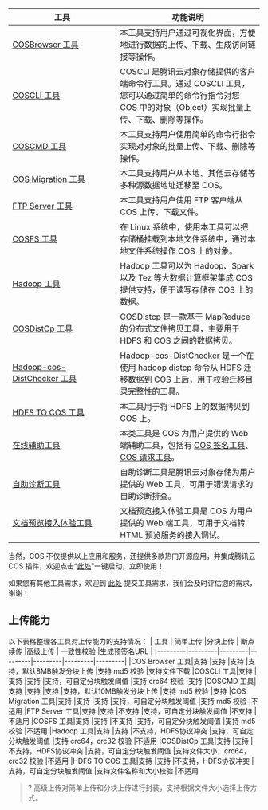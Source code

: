 <style>
table th:nth-of-type(1) {
width:200px;	
}
/* table th:nth-of-type(3) {
width: 200px;	
} */
</style>


| 工具 | 功能说明 |
|---------|---------|
| [COSBrowser 工具](https://cloud.tencent.com/document/product/436/11366) | 本工具支持用户通过可视化界面，方便地进行数据的上传、下载、生成访问链接等操作。 |
|   [COSCLI 工具](https://cloud.tencent.com/document/product/436/63143)    |   COSCLI 是腾讯云对象存储提供的客户端命令行工具。通过 COSCLI 工具，您可以通过简单的命令行指令对您 COS 中的对象（Object）实现批量上传、下载、删除等操作。    |
| [COSCMD 工具](/doc/product/436/10976) | 本工具支持用户使用简单的命令行指令实现对对象的批量上传、下载、删除等操作。|
| [COS Migration 工具](/document/product/436/15392)| 本工具支持用户从本地、其他云存储等多种源数据地址迁移至 COS。|
|[FTP Server 工具](/doc/product/436/7214)|本工具支持用户使用 FTP 客户端从 COS 上传、下载文件。|
|[COSFS 工具](/doc/product/436/6883)| 在 Linux 系统中，使用本工具可以把存储桶挂载到本地文件系统中，通过本地文件系统操作 COS 上的对象。|
|[Hadoop 工具](/doc/product/436/6884)|Hadoop 工具可以为 Hadoop、Spark 以及 Tez 等大数据计算框架集成 COS 提供支持，便于读写存储在 COS 上的数据。|
| [COSDistCp 工具](https://cloud.tencent.com/document/product/436/50272)  |  COSDistcp 是一款基于 MapReduce 的分布式文件拷贝工具，主要用于 HDFS 和 COS 之间的数据拷贝。| 
|[Hadoop-cos-DistChecker 工具](https://cloud.tencent.com/document/product/436/41459)     |  Hadoop-cos-DistChecker 是一个在使用 hadoop distcp 命令从 HDFS 迁移数据到 COS 上后，用于校验迁移目录完整性的工具。 |
| [HDFS TO COS 工具](/doc/product/436/7212) |本工具用于将 HDFS 上的数据拷贝到 COS 上。|
|[在线辅助工具](https://cloud.tencent.com/document/product/436/30442)|本类工具是 COS 为用户提供的 Web 端辅助工具，包括有 [COS 签名工具](https://cos5.cloud.tencent.com/static/cos-sign/)、[COS 请求工具](https://console.cloud.tencent.com/api/explorer?Product=cos&Version=2018-11-26&Action=GetService&SignVersion=)。|
| [自助诊断工具](https://cloud.tencent.com/document/product/436/57576)  |   自助诊断工具是腾讯云对象存储为用户提供的 Web 工具，可用于错误请求的自助诊断排查。   | 
| [文档预览接入体验工具](https://cloud.tencent.com/document/product/436/82207)  |   文档预览接入体验工具是 COS 为用户提供的 Web 端工具，可用于文档转 HTML 预览服务的接入调试。   | 
 


当然，COS 不仅提供以上应用和服务，还提供多款热门开源应用，并集成腾讯云 COS 插件，欢迎点击“[此处](https://cloud.tencent.com/act/pro/Ecological-aggregation?from=18406)”一键启动，立即使用！

 如果您有其他工具需求，欢迎到 [此处](https://cloud.tencent.com/apply/p/d27m5hvdh7b) 提交工具需求，我们会及时评估您的需求，谢谢！

## 上传能力
以下表格整理各工具对上传能力的支持情况：
| 工具 | 简单上传 |分块上传 | 断点续传 |高级上传 | 一致性校验 |生成预签名URL |
|---------|---------|---------|---------|---------|---------|---------|
|COS Browser 工具|支持	|支持	|支持	|支持，默认8MB触发分块上传	|支持 md5 校验	|支持文件下载
|COSCLI 工具|支持	|支持	|支持	|支持，可自定分块触发阈值	|支持 crc64 校验	|支持
|COSCMD 工具|支持	|支持	|支持	|支持，默认10MB触发分块上传	|支持 md5 校验	|支持
|COS Migration 工具|支持	|支持	|支持	|支持，可自定分块触发阈值	|支持 md5 校验	|不适用
|FTP Server 工具|支持	|支持	|不支持	|支持，可自定分块触发阈值	|不支持	|不适用
|COSFS 工具|支持	|支持	|不支持	|支持，可自定分块触发阈值	|支持 md5 校验	|不适用
|Hadoop 工具|支持	|支持	|不支持，HDFS协议冲突	|支持，可自定分块触发阈值	|支持 crc64，crc32 校验	|不适用
|COSDistCp 工具|支持	|支持	|不支持，HDFS协议冲突	|支持，可自定分块触发阈值	|支持文件大小，crc64，crc32 校验	|不适用
|HDFS TO COS 工具|支持	|支持	|不支持，HDFS协议冲突	|支持，可自定分块触发阈值	|支持文件名称和大小校验	|不适用


> ? 高级上传对简单上传和分块上传进行封装，支持根据文件大小选择上传方式。